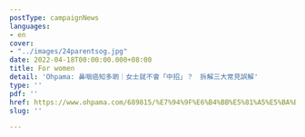 ```yaml
---
postType: campaignNews
languages:
- en
cover:
- "../images/24parentsog.jpg"
date: 2022-04-18T00:00:00.000+08:00
title: For women
detail: 'Ohpama: 鼻咽癌知多啲｜女士就不會「中招」？　拆解三大常見誤解'
type: ''
pdf: ''
href: https://www.ohpama.com/689815/%E7%94%9F%E6%B4%BB%E5%81%A5%E5%BA%B7/%E5%81%A5%E5%BA%B7%E7%99%BE%E7%A7%91/%e9%bc%bb%e5%92%bd%e7%99%8c-%e6%97%a9%e6%9c%9f%e7%af%a9%e6%9f%a5/
slug: ''

---
```


